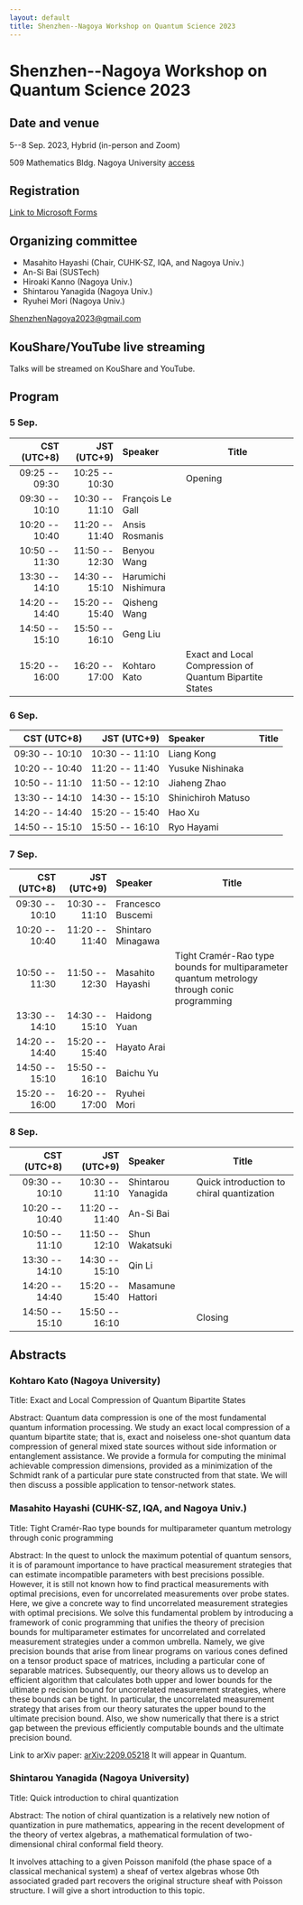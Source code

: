 ```yaml
---
layout: default
title: Shenzhen--Nagoya Workshop on Quantum Science 2023
---
```


Shenzhen--Nagoya Workshop on Quantum Science 2023
================

Date and venue
----------------
5--8 Sep. 2023, Hybrid (in-person and Zoom)

509 Mathematics Bldg. Nagoya University [access](https://www.math.nagoya-u.ac.jp/en/direction/nagoya.html)

Registration
----------------
[Link to Microsoft Forms](https://forms.office.com/r/PMMAiL9Z3T)

Organizing committee
----------------
* Masahito Hayashi (Chair, CUHK-SZ, IQA, and Nagoya Univ.)
* An-Si Bai (SUSTech)
* Hiroaki Kanno (Nagoya Univ.)
* Shintarou Yanagida (Nagoya Univ.)
* Ryuhei Mori (Nagoya Univ.)

<ShenzhenNagoya2023@gmail.com>

KouShare/YouTube live streaming
----------------

Talks will be streamed on KouShare and YouTube.

Program
----------------

### 5 Sep.

| CST (UTC+8)    | JST (UTC+9)    | Speaker             | Title |
|---------------:|---------------:|:--------------------|-------|
| 09:25 -- 09:30 | 10:25 -- 10:30 |                     | Opening |
| 09:30 -- 10:10 | 10:30 -- 11:10 | François Le Gall    | |
| 10:20 -- 10:40 | 11:20 -- 11:40 | Ansis Rosmanis      | |
| 10:50 -- 11:30 | 11:50 -- 12:30 | Benyou Wang         | |
| 13:30 -- 14:10 | 14:30 -- 15:10 | Harumichi Nishimura | |
| 14:20 -- 14:40 | 15:20 -- 15:40 | Qisheng Wang        | |
| 14:50 -- 15:10 | 15:50 -- 16:10 | Geng Liu            | |
| 15:20 -- 16:00 | 16:20 -- 17:00 | Kohtaro Kato        | Exact and Local Compression of Quantum Bipartite States |

### 6 Sep.

| CST (UTC+8)    | JST (UTC+9)    | Speaker             | Title |
|---------------:|---------------:|:--------------------|-------|
| 09:30 -- 10:10 | 10:30 -- 11:10 | Liang Kong          | |
| 10:20 -- 10:40 | 11:20 -- 11:40 | Yusuke Nishinaka    | |
| 10:50 -- 11:10 | 11:50 -- 12:10 | Jiaheng Zhao        | |
| 13:30 -- 14:10 | 14:30 -- 15:10 | Shinichiroh Matuso  | |
| 14:20 -- 14:40 | 15:20 -- 15:40 | Hao Xu              | |
| 14:50 -- 15:10 | 15:50 -- 16:10 | Ryo Hayami          | |

### 7 Sep.

| CST (UTC+8)    | JST (UTC+9)    | Speaker             | Title |
|---------------:|---------------:|:--------------------|-------|
| 09:30 -- 10:10 | 10:30 -- 11:10 | Francesco Buscemi   | |
| 10:20 -- 10:40 | 11:20 -- 11:40 | Shintaro Minagawa   | |
| 10:50 -- 11:30 | 11:50 -- 12:30 | Masahito Hayashi    | Tight Cramér-Rao type bounds for multiparameter quantum metrology through conic programming |
| 13:30 -- 14:10 | 14:30 -- 15:10 | Haidong Yuan        | |
| 14:20 -- 14:40 | 15:20 -- 15:40 | Hayato Arai         | |
| 14:50 -- 15:10 | 15:50 -- 16:10 | Baichu Yu           | |
| 15:20 -- 16:00 | 16:20 -- 17:00 | Ryuhei Mori         | |

### 8 Sep.

| CST (UTC+8)    | JST (UTC+9)    | Speaker             | Title |
|---------------:|---------------:|:--------------------|-------|
| 09:30 -- 10:10 | 10:30 -- 11:10 | Shintarou Yanagida  | Quick introduction to chiral quantization |
| 10:20 -- 10:40 | 11:20 -- 11:40 | An-Si Bai           | |
| 10:50 -- 11:10 | 11:50 -- 12:10 | Shun Wakatsuki      | |
| 13:30 -- 14:10 | 14:30 -- 15:10 | Qin Li              | |
| 14:20 -- 14:40 | 15:20 -- 15:40 | Masamune Hattori    | |
| 14:50 -- 15:10 | 15:50 -- 16:10 |                     | Closing |


Abstracts
----------------

### Kohtaro Kato (Nagoya University)

Title: Exact and Local Compression of Quantum Bipartite States

Abstract: Quantum data compression is one of the most fundamental quantum information processing. We study an exact local compression of a quantum bipartite state; that is, exact and noiseless one-shot quantum data compression of general mixed state sources without side information or entanglement assistance. We provide a formula for computing the minimal achievable compression dimensions, provided as a minimization of the Schmidt rank of a particular pure state constructed from that state. We will then discuss a possible application to tensor-network states.


### Masahito Hayashi (CUHK-SZ, IQA, and Nagoya Univ.)

Title: Tight Cramér-Rao type bounds for multiparameter quantum metrology through conic programming

Abstract:
In the quest to unlock the maximum potential of quantum sensors, it is of paramount importance to have practical measurement strategies that can estimate incompatible parameters with best precisions possible. However, it is still not known how to find practical measurements with optimal precisions, even for uncorrelated measurements over probe states. Here, we give a concrete way to find uncorrelated measurement strategies with optimal precisions. We solve this fundamental problem by introducing a framework of conic programming that unifies the theory of precision bounds for multiparameter estimates for uncorrelated and correlated measurement strategies under a common umbrella. Namely, we give precision bounds that arise from linear programs on various cones defined on a tensor product space of matrices, including a particular cone of separable matrices. Subsequently, our theory allows us to develop an efficient algorithm that calculates both upper and lower bounds for the ultimate p
 recision bound for uncorrelated measurement strategies, where these bounds can be tight. In particular, the uncorrelated measurement strategy that arises from our theory saturates the upper bound to the ultimate precision bound. Also, we show numerically that there is a strict gap between the previous efficiently computable bounds and the ultimate precision bound.

Link to arXiv paper: [arXiv:2209.05218](https://arxiv.org/abs/2209.05218)
It will appear in Quantum.


### Shintarou Yanagida (Nagoya University)

Title: Quick introduction to chiral quantization

Abstract: The notion of chiral quantization is a relatively new notion of quantization in pure mathematics,
appearing in the recent development of the theory of vertex algebras,
a mathematical formulation of two-dimensional chiral conformal field theory.

It involves attaching to a given Poisson manifold (the phase space of a classical mechanical system)
a sheaf of vertex algebras whose 0th associated graded part recovers the
original structure sheaf with Poisson structure.
I will give a short introduction to this topic.
 
